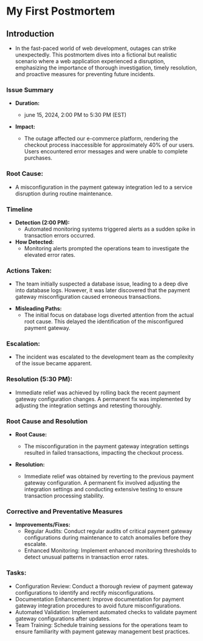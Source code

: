 # My First Postmortem

## Introduction
- In the fast-paced world of web development, outages can strike unexpectedly. This postmortem dives into a fictional but realistic scenario where a web application experienced a disruption, emphasizing the importance of thorough investigation, timely resolution, and proactive measures for preventing future incidents.

### Issue Summary
* **Duration:**
  - june 15, 2024, 2:00 PM to 5:30 PM (EST)

* **Impact:**
  - The outage affected our e-commerce platform, rendering the checkout process inaccessible for approximately 40% of our users. Users encountered error messages and were unable to complete purchases.

### Root Cause:
- A misconfiguration in the payment gateway integration led to a service disruption during routine maintenance.

### Timeline
* **Detection (2:00 PM):**
  - Automated monitoring systems triggered alerts as a sudden spike in transaction errors occurred.
* **How Detected:**
  - Monitoring alerts prompted the operations team to investigate the elevated error rates.

### Actions Taken:
- The team initially suspected a database issue, leading to a deep dive into database logs. However, it was later discovered that the payment gateway misconfiguration caused erroneous transactions.
* **Misleading Paths:**
  - The initial focus on database logs diverted attention from the actual root cause. This delayed the identification of the misconfigured payment gateway.

### Escalation:
- The incident was escalated to the development team as the complexity of the issue became apparent.

### Resolution (5:30 PM):
- Immediate relief was achieved by rolling back the recent payment gateway configuration changes. A permanent fix was implemented by adjusting the integration settings and retesting thoroughly.

### Root Cause and Resolution
* **Root Cause:**
  - The misconfiguration in the payment gateway integration settings resulted in failed transactions, impacting the checkout process.

* **Resolution:**
  - Immediate relief was obtained by reverting to the previous payment gateway configuration. A permanent fix involved adjusting the integration settings and conducting extensive testing to ensure transaction processing stability.

### Corrective and Preventative Measures
* **Improvements/Fixes:**
  - Regular Audits: Conduct regular audits of critical payment gateway configurations during maintenance to catch anomalies before they escalate.
  - Enhanced Monitoring: Implement enhanced monitoring thresholds to detect unusual patterns in transaction error rates.

### Tasks:
- Configuration Review: Conduct a thorough review of payment gateway configurations to identify and rectify misconfigurations.
- Documentation Enhancement: Improve documentation for payment gateway integration procedures to avoid future misconfigurations.
- Automated Validation: Implement automated checks to validate payment gateway configurations after updates.
- Team Training: Schedule training sessions for the operations team to ensure familiarity with payment gateway management best practices.

